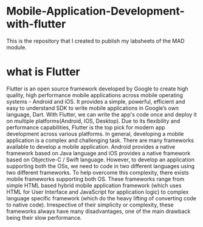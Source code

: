 # Mobile-Application-Development-with-flutter
This is the repository that I created to publish my labsheets of the MAD module.
# what is Flutter

Flutter is an open source framework developed by Google to create high quality, high performance
mobile applications across mobile operating systems - Android and iOS. It provides a simple,
powerful, efficient and easy to understand SDK to write mobile applications in Google’s own
language, Dart.
With Flutter, we can write the app's code once and deploy it on multiple platforms(Android, IOS,
Desktop). Due to its flexibility and performance capabilities, Flutter is the top pick for modern app
development across various platforms.
In general, developing a mobile application is a complex and challenging task. There are many
frameworks available to develop a mobile application. Android provides a native framework based
on Java language and iOS provides a native framework based on Objective-C / Swift language.
However, to develop an application supporting both the OSs, we need to code in two different
languages using two different frameworks. To help overcome this complexity, there exists mobile
frameworks supporting both OS. These frameworks range from simple HTML based hybrid
mobile application framework (which uses HTML for User Interface and JavaScript for application
logic) to complex language specific framework (which do the heavy lifting of converting code to
native code). Irrespective of their simplicity or complexity, these frameworks always have many
disadvantages, one of the main drawback being their slow performance.
